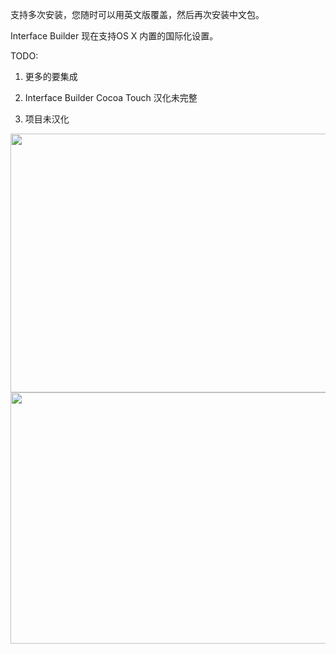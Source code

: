 支持多次安装，您随时可以用英文版覆盖，然后再次安装中文包。

Interface Builder 现在支持OS X 内置的国际化设置。

TODO:

1. 更多的要集成

2. Interface Builder Cocoa Touch 汉化未完整

3. 项目未汉化


<img src='http://51test2003.blogbus.com/files/12467186320.jpg' alt='' border='0' width='526' height='414' />

<img src='http://51test2003.blogbus.com/files/12467160280.jpg' alt='' border='0' width='621' height='402' />
